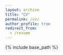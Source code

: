 ```yaml
---
layout: archive
title: "CV"
permalink: /cv/
author_profile: true
redirect_from:
  - /resume
---
```


{% include base_path %}

 <object data="gdpatron.github.io/CVv2..pdf" width="1000" height="1000" type='application/pdf'></object>
